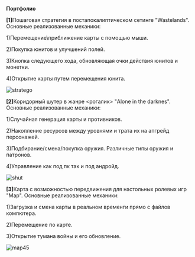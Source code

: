 <B>Портфолио</B>


<B>[1]</B>Пошаговая стратегия в постапокалиптическом сетинге "Wastelands".
Основные реализованные механики:

1)Перемещение\приближение карты с помощью мыши.

2)Покупка юнитов и улучшений полей.

3)Кнопка следующего хода, обновляющая очки действия юнитов и монетки.

4)Открытие карты путем перемещения юнита.

![stratego](https://github.com/user-attachments/assets/69340426-ffe3-4791-ad4a-581ae4ae03d3)
<p>

  
</p>
<B>[2]</B>Коридорный шутер в жанре <рогалик> "Alone in the darknes".
Основные реализованные механики:

1)Случайная генерация карты и противников.

2)Накопление ресурсов между уровнями и трата их на апгрейд персонажей.

3)Подбирание/cмена/покупка оружия. Различные типы оружия и патронов.

4)Управление как под пк так и под андройд.

![shut](https://github.com/user-attachments/assets/e7625bb1-a594-47cb-ba46-d874c2ac7815)
<p>

  
</p>
<B>[3]</B>Карта с возможностью передвижения для настольных ролевых игр  "Map".
Основные реализованные механики:

1)Загрузка и смена карты в реальном временги прямо с файлов компютера.

2)Перемещение по карте.

3)Открытие тумана войны и его обновление.

![map45](https://github.com/user-attachments/assets/1c3f5471-b482-4302-86ff-f3794fd355e7)



